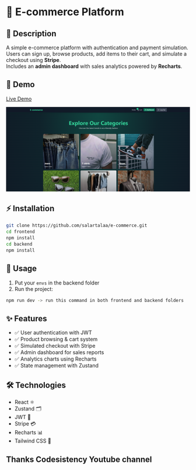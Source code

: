 # 🛒 E-commerce Platform

## 📖 Description

A simple e-commerce platform with authentication and payment simulation.  
Users can sign up, browse products, add items to their cart, and simulate a checkout using **Stripe**.  
Includes an **admin dashboard** with sales analytics powered by **Recharts**.

## 🔗 Demo

[Live Demo](https://e-commerce-gc7u.onrender.com/)

![Screenshot](frontend/src/assets/screenshot.png)

## ⚡ Installation

```bash
git clone https://github.com/salartalaa/e-commerce.git
cd frontend
npm install
cd backend
npm install
```

## 📌 Usage

1. Put your `envs` in the backend folder
2. Run the project:

```bash
npm run dev -> run this command in both frontend and backend folders
```

## ✨ Features

- ✅ User authentication with JWT
- ✅ Product browsing & cart system
- ✅ Simulated checkout with Stripe
- ✅ Admin dashboard for sales reports
- ✅ Analytics charts using Recharts
- ✅ State management with Zustand

## 🛠️ Technologies

- React ⚛️
- Zustand 🗂
- JWT 🔑
- Stripe 💳
- Recharts 📊
- Tailwind CSS 🎨

## Thanks Codesistency Youtube channel
